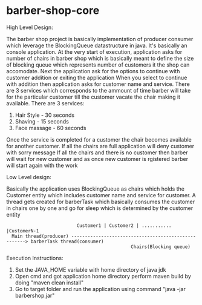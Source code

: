 # barber-shop-core

High Level Design:

The barber shop project is basically implementation of producer consumer which leverage the BlockingQueue datastructure in java. It's basically an console application. 
At the very start of execution, application asks for number of chairs in barber shop which is basically meant to define the size of blocking queue which represents number of customers it the shop can accomodate.
Next the application ask for the options to continue with customer addition or exiting the application
When you select to continue with addition then application asks for customer name and service. There are 3 services which corresponds to the ammount of time 
barber will take for the particular customer till the customer vacate the chair making it available. There are 3 services:
1. Hair Style - 30 seconds
2. Shaving - 15 seconds
3. Face massage - 60 seconds

Once the service is completed for a customer the chair becomes available for another customer. If all the chairs are full application will deny customer with sorry message
If all the chairs and there is no customer then barber will wait for new customer and as once new customer is rgistered barber will start again with the work

Low Level design:

Basically the application uses BlockingQueue as chairs which holds the Customer entity which includes customer name and service for customer. A thread gets created for barberTask which basically consumes the customer in chairs one by one and go for sleep which is determined by the customer entity
                         
                              Customer1 | Customer2 | ........... |CustomerN-1     
      Main thread(producer) -----------------------------------------------------> barberTask thread(consumer)
                                                  Chairs(Blocking queue)
                                    
Execution Instructions:
1. Set the JAVA_HOME variable with home directory of java jdk
2. Open cmd and got application home directory perform maven build by doing "maven clean install"
3. Go to target folder and run the application using command "java -jar barbershop.jar"
